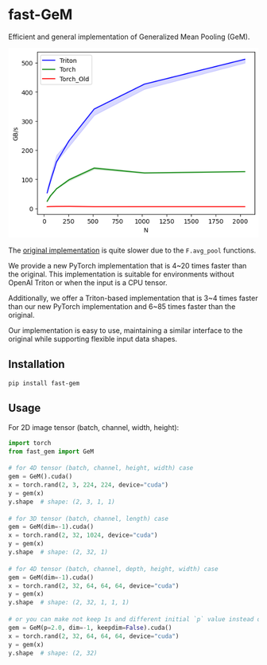 # fast-GeM

Efficient and general implementation of Generalized Mean Pooling (GeM).

![benchmark_result](./assets/benchmark.png)

The [original implementation](https://amaarora.github.io/posts/2020-08-30-gempool.html#pytorch-implementation) is quite slower due to the `F.avg_pool` functions.

We provide a new PyTorch implementation that is 4~20 times faster than the original.
This implementation is suitable for environments without OpenAI Triton or when the input is a CPU tensor.

Additionally, we offer a Triton-based implementation that is 3~4 times faster than our new PyTorch implementation and 6~85 times faster than the original.

Our implementation is easy to use, maintaining a similar interface to the original while supporting flexible input data shapes.



## Installation

```sh
pip install fast-gem
```



## Usage

For 2D image tensor (batch, channel, width, height):
```py
import torch
from fast_gem import GeM

# for 4D tensor (batch, channel, height, width) case
gem = GeM().cuda()
x = torch.rand(2, 3, 224, 224, device="cuda")
y = gem(x)
y.shape  # shape: (2, 3, 1, 1)

# for 3D tensor (batch, channel, length) case
gem = GeM(dim=-1).cuda()
x = torch.rand(2, 32, 1024, device="cuda")
y = gem(x)
y.shape  # shape: (2, 32, 1)

# for 4D tensor (batch, channel, depth, height, width) case
gem = GeM(dim=-1).cuda()
x = torch.rand(2, 32, 64, 64, 64, device="cuda")
y = gem(x)
y.shape  # shape: (2, 32, 1, 1, 1)

# or you can make not keep 1s and different initial `p` value instead of 3.0
gem = GeM(p=2.0, dim=-1, keepdim=False).cuda()
x = torch.rand(2, 32, 64, 64, 64, device="cuda")
y = gem(x)
y.shape  # shape: (2, 32)
```
